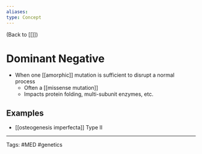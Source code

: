 ```yaml
---
aliases: 
type: Concept
---
```


(Back to [[]])

# Dominant Negative

- When one [[amorphic]] mutation is sufficient to disrupt a normal process
	- Often a [[missense mutation]]
	- Impacts protein folding, multi-subunit enzymes, etc.

## Examples
- [[osteogenesis imperfecta]] Type II

---
Tags: #MED #genetics 
